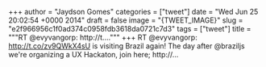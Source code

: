 
+++
author = "Jaydson Gomes"
categories = ["tweet"]
date = "Wed Jun 25 20:02:54 +0000 2014"
draft = false
image = "{TWEET_IMAGE}"
slug = "e2f966956c1f0ad374c0958fdb3618da0721c7d3"
tags = ["tweet"]
title = """RT @evyvangorp: http://t...."""
+++
RT @evyvangorp: http://t.co/zv9QWkX4sU is visiting Brazil again! The day after @braziljs we're organizing a UX Hackaton, join here; http://…
